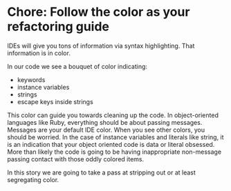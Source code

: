 # Chore: Follow the color as your refactoring guide

IDEs will give you tons of information via syntax highlighting. That information
is in color.

In our code we see a bouquet of color indicating:

* keywords
* instance variables
* strings
* escape keys inside strings

This color can guide you towards cleaning up the code. In object-oriented
languages like Ruby, everything should be about passing messages. Messages are
your default IDE color. When you see other colors, you should be worried. In the
case of instance variables and literals like string, it is an indication that
your object oriented code is data or literal obsessed. More than likely the code
is going to be having inappropriate non-message passing contact with those oddly
colored items.

In this story we are going to take a pass at stripping out or at least
segregating color.
